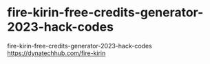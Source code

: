 # fire-kirin-free-credits-generator-2023-hack-codes
fire-kirin-free-credits-generator-2023-hack-codes https://dynatechhub.com/fire-kirin
